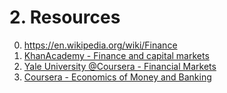 # 2. Resources

0. https://en.wikipedia.org/wiki/Finance
1. [KhanAcademy - Finance and capital markets](https://www.khanacademy.org/economics-finance-domain/core-finance)
2. [Yale University @Coursera - Financial Markets](https://www.coursera.org/learn/financial-markets-global)
3. [Coursera - Economics of Money and Banking](https://www.coursera.org/learn/money-banking)
